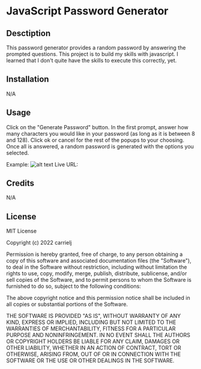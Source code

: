 # JavaScript Password Generator

## Desctiption
This password generator provides a random password by answering the prompted questions. This project is to build my skills with javascript. I learned that I don't quite have the skills to execute this correctly, yet.

## Installation
N/A

## Usage
Click on the "Generate Password" button. In the first prompt, answer how many characters you would like in your password (as long as it is between 8 and 128). Click ok or cancel for the rest of the popups to your choosing. Once all is answered, a random password is generated with the options you selected. 

Example: ![alt text](assets/characters.png)
Live URL: 

## Credits
N/A

## License
MIT License

Copyright (c) 2022 carrielj

Permission is hereby granted, free of charge, to any person obtaining a copy
of this software and associated documentation files (the "Software"), to deal
in the Software without restriction, including without limitation the rights
to use, copy, modify, merge, publish, distribute, sublicense, and/or sell
copies of the Software, and to permit persons to whom the Software is
furnished to do so, subject to the following conditions:

The above copyright notice and this permission notice shall be included in all
copies or substantial portions of the Software.

THE SOFTWARE IS PROVIDED "AS IS", WITHOUT WARRANTY OF ANY KIND, EXPRESS OR
IMPLIED, INCLUDING BUT NOT LIMITED TO THE WARRANTIES OF MERCHANTABILITY,
FITNESS FOR A PARTICULAR PURPOSE AND NONINFRINGEMENT. IN NO EVENT SHALL THE
AUTHORS OR COPYRIGHT HOLDERS BE LIABLE FOR ANY CLAIM, DAMAGES OR OTHER
LIABILITY, WHETHER IN AN ACTION OF CONTRACT, TORT OR OTHERWISE, ARISING FROM,
OUT OF OR IN CONNECTION WITH THE SOFTWARE OR THE USE OR OTHER DEALINGS IN THE
SOFTWARE.